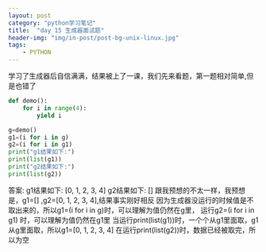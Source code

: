 ```yaml
---
layout: post
category: "python学习笔记"
title:  "day 15 生成器面试题"
header-img: "img/in-post/post-bg-unix-linux.jpg"
tags:
    - PYTHON
---
```


学习了生成器后自信满满，结果被上了一课，我们先来看题，第一题相对简单,但是也错了
```python 
def demo():
    for i in range(4):
        yield i

g=demo()
g1=(i for i in g)
g2=(i for i in g1)
print("g1结果如下:")
print(list(g1))
print("g2结果如下:")
print(list(g2))
```

答案: 
g1结果如下:
[0, 1, 2, 3, 4]
g2结果如下:
[]
跟我预想的不太一样，我预想是，g1=[] ,g2=[0, 1, 2, 3, 4],结果事实刚好相反
因为生成器没运行的时候值是不取出来的，所以g1=(i for i in g)时，可以理解为值仍然在g里，
运行g2=(i for i in g1) 时，可以理解为值仍然在g1里
当运行print(list(g1))时，一个个从g1里面取，g1 从g里面取，所以g1=[0, 1, 2, 3, 4]
在运行print(list(g2))时，数据已经被取完，所以为空


